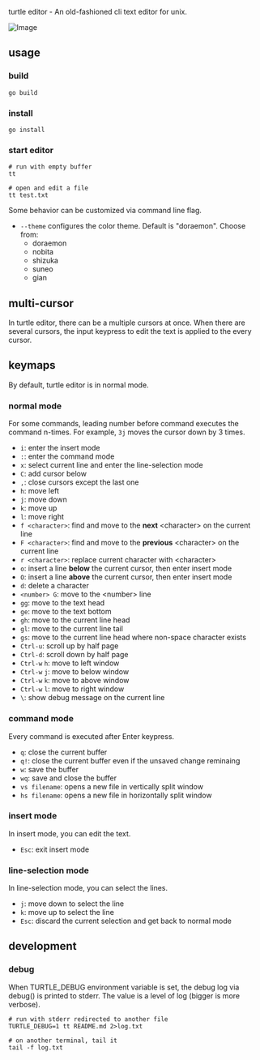 turtle editor - An old-fashioned cli text editor for unix.

![Image](https://github.com/user-attachments/assets/84280ddc-f619-41ec-a348-3412bbefb21e)

## usage

### build

```shell
go build
```

### install

```shell
go install
```

### start editor

```shell
# run with empty buffer
tt

# open and edit a file
tt test.txt
```

Some behavior can be customized via command line flag.

* `--theme` configures the color theme. Default is "doraemon". Choose from:
  - doraemon
  - nobita
  - shizuka
  - suneo
  - gian

## multi-cursor

In turtle editor, there can be a multiple cursors at once.
When there are several cursors, the input keypress to edit the text is applied to the every cursor.

## keymaps

By default, turtle editor is in normal mode.

### normal mode

For some commands, leading number before command executes the command n-times.
For example, `3j` moves the cursor down by 3 times.

* `i`: enter the insert mode
* `:`: enter the command mode
* `x`: select current line and enter the line-selection mode
* `C`: add cursor below
* `,`: close cursors except the last one
* `h`: move left
* `j`: move down
* `k`: move up
* `l`: move right
* `f <character>`: find and move to the **next** \<character\> on the current line
* `F <character>`: find and move to the **previous** \<character\> on the current line
* `r <character>`: replace current character with \<character\>
* `o`: insert a line **below** the current cursor, then enter insert mode
* `O`: insert a line **above** the current cursor, then enter insert mode
* `d`: delete a character
* `<number> G`: move to the \<number\> line
* `gg`: move to the text head
* `ge`: move to the text bottom
* `gh`: move to the current line head
* `gl`: move to the current line tail
* `gs`: move to the current line head where non-space character exists
* `Ctrl-u`: scroll up by half page
* `Ctrl-d`: scroll down by half page
* `Ctrl-w` `h`: move to left window
* `Ctrl-w` `j`: move to below window
* `Ctrl-w` `k`: move to above window
* `Ctrl-w` `l`: move to right window
* `\`: show debug message on the current line

### command mode

Every command is executed after Enter keypress.

* `q`: close the current buffer
* `q!`: close the current buffer even if the unsaved change reminaing
* `w`: save the buffer
* `wq`: save and close the buffer
* `vs filename`: opens a new file in vertically split window
* `hs filename`: opens a new file in horizontally split window

### insert mode

In insert mode, you can edit the text.

* `Esc`: exit insert mode

### line-selection mode

In line-selection mode, you can select the lines.

* `j`: move down to select the line
* `k`: move up to select the line
* `Esc`: discard the current selection and get back to normal mode

## development

### debug

When TURTLE_DEBUG environment variable is set, the debug log via debug() is printed to stderr.
The value is a level of log (bigger is more verbose).

```shell
# run with stderr redirected to another file
TURTLE_DEBUG=1 tt README.md 2>log.txt

# on another terminal, tail it
tail -f log.txt
```
